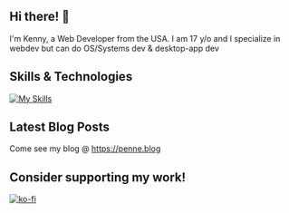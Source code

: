 ## Hi there! 👋

I'm Kenny, a Web Developer from the USA. I am 17 y/o and I specialize in  webdev but can do OS/Systems dev & desktop-app dev

## Skills & Technologies

[![My Skills](https://skillicons.dev/icons?i=html,php,rust,css,js,py,mysql,github,git,tailwind,bootstrap,cpp,c,discordjs,linux,md,obsidian&perline=8)](https://skillicons.dev)
## Latest Blog Posts

Come see my blog @ https://penne.blog

## Consider supporting my work!

[![ko-fi](https://ko-fi.com/img/githubbutton_sm.svg)](https://ko-fi.com/R6R1V5XR6)
